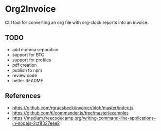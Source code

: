 # Org2Invoice
CLI tool for converting an org file with org-clock reports into an invoice.

## TODO
- add comma separation
- support for BTC
- support for profiles
- pdf creation
- publish to npm
- review code
- better README

## References
- https://github.com/rgruesbeck/invoicer/blob/master/index.js
- https://github.com/tj/commander.js/tree/master/examples
- https://medium.freecodecamp.org/writing-command-line-applications-in-nodejs-2cf8327eee2

